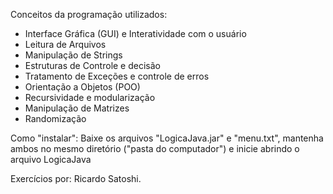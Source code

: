 Conceitos da programação utilizados:

- Interface Gráfica (GUI) e Interatividade com o usuário
- Leitura de Arquivos
- Manipulação de Strings
- Estruturas de Controle e decisão
- Tratamento de Exceções e controle de erros
- Orientação a Objetos (POO)
- Recursividade e modularização
- Manipulação de Matrizes
- Randomização

Como "instalar":
Baixe os arquivos "LogicaJava.jar" e "menu.txt", mantenha ambos no mesmo diretório ("pasta do computador") e inicie abrindo o arquivo LogicaJava

Exercícios por: Ricardo Satoshi.
